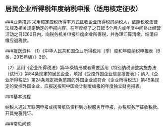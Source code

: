 ## 居民企业所得税年度纳税申报（适用核定征收）

###业务描述
     采用核定应税所得率方式征收企业所得税的纳税人，依照税收法律法规及相关规定确定的申报内容，在年度终了之日起
     5个月内或年度中间终止经营活动之日起60日内，向税务机关申报年度企业所得税，并办理汇算清缴，结清应缴应退税款。



###报送资料
（1）《中华人民共和国企业所得税月（季）度和年度纳税申报表（B类，2015年版）》3份。

（2）适用《企业所得税法》第45条情形或者需要适用《特别纳税调整实施办法（试行）》第84条规定的居民企业，填报《受控外国企业信息报告表》；纳入《企业所得税法》第24条规定抵免范围的外国企业或符合《企业所得税法》第45条规定的受控外国企业，应报送按照中国会计制度编报的年度独立财务报表。



###基本流程

  纳税人通过互联网申报或携带纸质资料到办税服务厅申报，办税服务厅征收税款、开具完税凭证。

###常见问题




